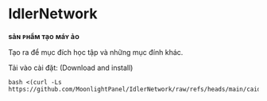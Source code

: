 # IdlerNetwork
**sảɴ ᴘʜẩᴍ ᴛạᴏ ᴍáʏ ảᴏ**

Tạo ra để mục đích học tập và những mục đính khác.



Tải vào cài đặt: 
(Download and install)

```
bash <(curl -Ls https://github.com/MoonlightPanel/IdlerNetwork/raw/refs/heads/main/caidat.sh)
```

